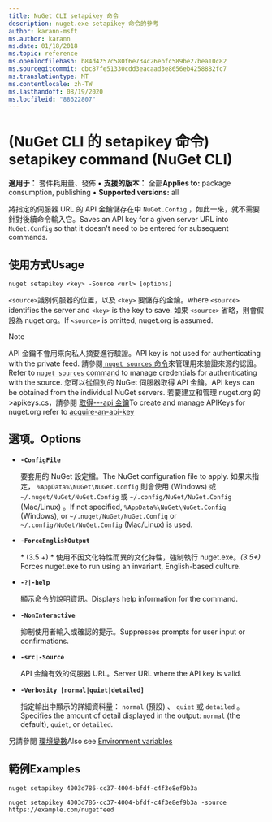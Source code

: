 ```yaml
---
title: NuGet CLI setapikey 命令
description: nuget.exe setapikey 命令的參考
author: karann-msft
ms.author: karann
ms.date: 01/18/2018
ms.topic: reference
ms.openlocfilehash: b84d4257c580f6e734c26ebfc589be27bea10c82
ms.sourcegitcommit: cbc87fe51330cdd3eacaad3e8656eb4258882fc7
ms.translationtype: MT
ms.contentlocale: zh-TW
ms.lasthandoff: 08/19/2020
ms.locfileid: "88622807"
---
```

# <a name="setapikey-command-nuget-cli"></a><span data-ttu-id="16a21-103"> (NuGet CLI 的 setapikey 命令) </span><span class="sxs-lookup"><span data-stu-id="16a21-103">setapikey command (NuGet CLI)</span></span>

<span data-ttu-id="16a21-104">**適用于：** 套件耗用量、發佈 &bullet; **支援的版本：** 全部</span><span class="sxs-lookup"><span data-stu-id="16a21-104">**Applies to:** package consumption, publishing &bullet; **Supported versions:** all</span></span>

<span data-ttu-id="16a21-105">將指定的伺服器 URL 的 API 金鑰儲存在中 `NuGet.Config` ，如此一來，就不需要針對後續命令輸入它。</span><span class="sxs-lookup"><span data-stu-id="16a21-105">Saves an API key for a given server URL into `NuGet.Config` so that it doesn't need to be entered for subsequent commands.</span></span>

## <a name="usage"></a><span data-ttu-id="16a21-106">使用方式</span><span class="sxs-lookup"><span data-stu-id="16a21-106">Usage</span></span>

```cli
nuget setapikey <key> -Source <url> [options]
```

<span data-ttu-id="16a21-107">`<source>`識別伺服器的位置，以及 `<key>` 要儲存的金鑰。</span><span class="sxs-lookup"><span data-stu-id="16a21-107">where `<source>` identifies the server and `<key>` is the key to save.</span></span> <span data-ttu-id="16a21-108">如果 `<source>` 省略，則會假設為 nuget.org。</span><span class="sxs-lookup"><span data-stu-id="16a21-108">If `<source>` is omitted, nuget.org is assumed.</span></span> 

> [!NOTE]
> <span data-ttu-id="16a21-109">API 金鑰不會用來向私人摘要進行驗證。</span><span class="sxs-lookup"><span data-stu-id="16a21-109">API key is not used for authenticating with the private feed.</span></span> <span data-ttu-id="16a21-110">請參閱[ `nuget sources` 命令](../cli-reference/cli-ref-sources.md)來管理用來驗證來源的認證。</span><span class="sxs-lookup"><span data-stu-id="16a21-110">Refer to [`nuget sources` command](../cli-reference/cli-ref-sources.md) to manage credentials for authenticating with the source.</span></span>
> <span data-ttu-id="16a21-111">您可以從個別的 NuGet 伺服器取得 API 金鑰。</span><span class="sxs-lookup"><span data-stu-id="16a21-111">API keys can be obtained from the individual NuGet servers.</span></span> <span data-ttu-id="16a21-112">若要建立和管理 nuget.org 的 >apikeys.cs，請參閱 [取得---api 金鑰](../../nuget-org/scoped-api-keys.md#acquire-an-api-key)</span><span class="sxs-lookup"><span data-stu-id="16a21-112">To create and manage APIKeys for nuget.org refer to [acquire-an-api-key](../../nuget-org/scoped-api-keys.md#acquire-an-api-key)</span></span>

## <a name="options"></a><span data-ttu-id="16a21-113">選項。</span><span class="sxs-lookup"><span data-stu-id="16a21-113">Options</span></span>

- **`-ConfigFile`**

  <span data-ttu-id="16a21-114">要套用的 NuGet 設定檔。</span><span class="sxs-lookup"><span data-stu-id="16a21-114">The NuGet configuration file to apply.</span></span> <span data-ttu-id="16a21-115">如果未指定， `%AppData%\NuGet\NuGet.Config` 則會使用 (Windows) 或 `~/.nuget/NuGet/NuGet.Config` 或 `~/.config/NuGet/NuGet.Config` (Mac/Linux) 。</span><span class="sxs-lookup"><span data-stu-id="16a21-115">If not specified, `%AppData%\NuGet\NuGet.Config` (Windows), or `~/.nuget/NuGet/NuGet.Config` or `~/.config/NuGet/NuGet.Config` (Mac/Linux) is used.</span></span>

- **`-ForceEnglishOutput`**

  <span data-ttu-id="16a21-116">\* (3.5 +) \* 使用不因文化特性而異的文化特性，強制執行 nuget.exe。</span><span class="sxs-lookup"><span data-stu-id="16a21-116">*(3.5+)* Forces nuget.exe to run using an invariant, English-based culture.</span></span>

- **`-?|-help`**

  <span data-ttu-id="16a21-117">顯示命令的說明資訊。</span><span class="sxs-lookup"><span data-stu-id="16a21-117">Displays help information for the command.</span></span>

- **`-NonInteractive`**

  <span data-ttu-id="16a21-118">抑制使用者輸入或確認的提示。</span><span class="sxs-lookup"><span data-stu-id="16a21-118">Suppresses prompts for user input or confirmations.</span></span>

- **`-src|-Source`**

  <span data-ttu-id="16a21-119">API 金鑰有效的伺服器 URL。</span><span class="sxs-lookup"><span data-stu-id="16a21-119">Server URL where the API key is valid.</span></span>

- **`-Verbosity [normal|quiet|detailed]`**

  <span data-ttu-id="16a21-120">指定輸出中顯示的詳細資料量： `normal` (預設) 、 `quiet` 或 `detailed` 。</span><span class="sxs-lookup"><span data-stu-id="16a21-120">Specifies the amount of detail displayed in the output: `normal` (the default), `quiet`, or `detailed`.</span></span>

<span data-ttu-id="16a21-121">另請參閱 [環境變數](cli-ref-environment-variables.md)</span><span class="sxs-lookup"><span data-stu-id="16a21-121">Also see [Environment variables](cli-ref-environment-variables.md)</span></span>

## <a name="examples"></a><span data-ttu-id="16a21-122">範例</span><span class="sxs-lookup"><span data-stu-id="16a21-122">Examples</span></span>

```cli
nuget setapikey 4003d786-cc37-4004-bfdf-c4f3e8ef9b3a

nuget setapikey 4003d786-cc37-4004-bfdf-c4f3e8ef9b3a -source https://example.com/nugetfeed
```
